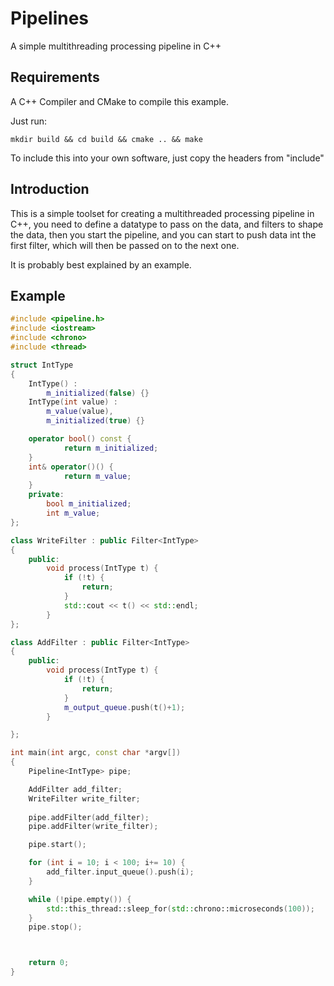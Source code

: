 # Pipelines
A simple multithreading processing pipeline in C++

## Requirements

A C++ Compiler and CMake to compile this example.

Just run:

```
mkdir build && cd build && cmake .. && make
```

To include this into your own software, just copy the headers from "include"

## Introduction

This is a simple toolset for creating a multithreaded processing pipeline in C++, you need to define a
datatype to pass on the data, and filters to shape the data, then you start the pipeline, and you can
start to push data int the first filter, which will then be passed on to the next one.

It is probably best explained by an example.

## Example

```cpp
#include <pipeline.h>
#include <iostream>
#include <chrono>
#include <thread>

struct IntType
{
    IntType() :
        m_initialized(false) {}
    IntType(int value) :
        m_value(value),
        m_initialized(true) {}

    operator bool() const {
            return m_initialized;
    }
    int& operator()() {
            return m_value;
    }
    private:
        bool m_initialized;
        int m_value;
};

class WriteFilter : public Filter<IntType>
{
    public:
        void process(IntType t) {
            if (!t) {
                return;
            }
            std::cout << t() << std::endl;
        }
};

class AddFilter : public Filter<IntType>
{
    public:
        void process(IntType t) {
            if (!t) {
                return;
            }
            m_output_queue.push(t()+1);
        }

};

int main(int argc, const char *argv[])
{
    Pipeline<IntType> pipe;

    AddFilter add_filter;
    WriteFilter write_filter;
    
    pipe.addFilter(add_filter);
    pipe.addFilter(write_filter);

    pipe.start();

    for (int i = 10; i < 100; i+= 10) {
        add_filter.input_queue().push(i);
    }

    while (!pipe.empty()) {
        std::this_thread::sleep_for(std::chrono::microseconds(100));
    }
    pipe.stop();



    return 0;
}
```
